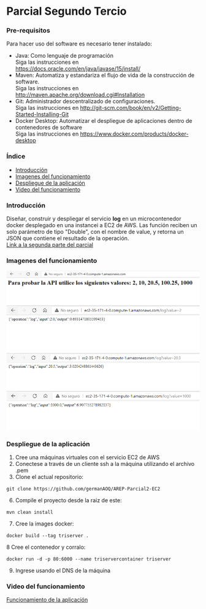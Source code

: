 # Parcial Segundo Tercio
### Pre-requisitos
Para hacer uso del software es necesario tener instalado:
* Java: Como lenguaje de programación                                      
    Siga las instrucciones en https://docs.oracle.com/en/java/javase/15/install/
* Maven: Automatiza y estandariza el flujo de vida de la construcción de software.                 
    Siga las instrucciones en http://maven.apache.org/download.cgi#Installation
* Git: Administrador descentralizado de configuraciones.                     
    Siga las instrucciones en http://git-scm.com/book/en/v2/Getting-Started-Installing-Git
* Docker Desktop: Automatizar el despliegue de aplicaciones dentro de contenedores de software                                   
    Siga las instrucciones en https://www.docker.com/products/docker-desktop
### Índice
* [Introducción](#introducción) 
* [Imagenes del funcionamiento](#imagenes-del-funcionamiento)
* [Despliegue de la aplicación](#despliegue-de-la-aplicación)
* [Video del funcionamiento](#video-del-funcionamiento)
### Introducción 
Diseñar, construir y despliegar el servicio **log** en un microcontenedor docker desplegado en una instancei a EC2 de AWS. Las función reciben un solo parámetro de tipo "Double", con el nombre de value, y retorna
un JSON que contiene el resultado de la operación.                                 
[Link a la segunda parte del parcial](https://github.com/germanAOQ/AREP-Parcial2-Lambda)
### Imagenes del funcionamiento 
![](images/Primera.PNG)
![](images/Segunda.PNG)
![](images/Tercera.PNG)
![](images/Cuarta.PNG)
### Despliegue de la aplicación
1. Cree una máquinas virtuales con el servicio EC2 de AWS
2. Conectese a través de un cliente ssh a la máquina utilizando el archivo .pem
3. Clone el actual repositorio:
```
git clone https://github.com/germanAOQ/AREP-Parcial2-EC2
```

6. Compile el proyecto desde la raiz de este:
```
mvn clean install
```
7. Cree la images docker:
```
docker build --tag triserver .
```
8 Cree el contenedor y corralo:
```
docker run -d -p 80:6000 --name triservercontainer triserver
```
9. Ingrese usando el DNS de la máquina
### Video del funcionamiento 
[Funcionamiento de la aplicación](https://youtu.be/kqAEGH1BhZw)